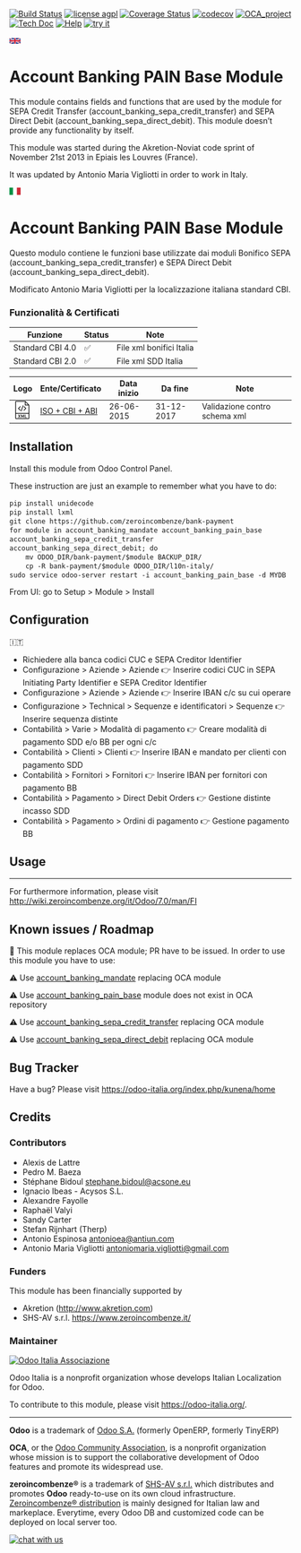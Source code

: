 [![Build Status](https://travis-ci.org/zeroincombenze/bank-payment.svg?branch=7.0)](https://travis-ci.org/zeroincombenze/bank-payment)
[![license agpl](https://img.shields.io/badge/licence-AGPL--3-blue.svg)](http://www.gnu.org/licenses/agpl-3.0.html)
[![Coverage Status](https://coveralls.io/repos/github/zeroincombenze/bank-payment/badge.svg?branch=7.0)](https://coveralls.io/github/zeroincombenze/bank-payment?branch=7.0)
[![codecov](https://codecov.io/gh/zeroincombenze/bank-payment/branch/7.0/graph/badge.svg)](https://codecov.io/gh/zeroincombenze/bank-payment/branch/7.0)
[![OCA_project](http://www.zeroincombenze.it/wp-content/uploads/ci-ct/prd/button-oca-7.svg)](https://github.com/OCA/bank-payment/tree/7.0)
[![Tech Doc](http://www.zeroincombenze.it/wp-content/uploads/ci-ct/prd/button-docs-7.svg)](http://wiki.zeroincombenze.org/en/Odoo/7.0/dev)
[![Help](http://www.zeroincombenze.it/wp-content/uploads/ci-ct/prd/button-help-7.svg)](http://wiki.zeroincombenze.org/en/Odoo/7.0/man/FI)
[![try it](http://www.zeroincombenze.it/wp-content/uploads/ci-ct/prd/button-try-it-7.svg)](http://erp7.zeroincombenze.it)


[![en](https://github.com/zeroincombenze/grymb/blob/master/flags/en_US.png)](https://www.facebook.com/groups/openerp.italia/)

Account Banking PAIN Base Module
================================

This module contains fields and functions that are used by the module for SEPA Credit Transfer (account_banking_sepa_credit_transfer) and SEPA Direct Debit (account_banking_sepa_direct_debit).
This module doesn’t provide any functionality by itself.

This module was started during the Akretion-Noviat code sprint of November 21st 2013 in Epiais les Louvres (France).

It was updated by Antonio Maria Vigliotti in order to work in Italy.


[![it](https://github.com/zeroincombenze/grymb/blob/master/flags/it_IT.png)](https://www.facebook.com/groups/openerp.italia/)

Account Banking PAIN Base Module
================================

Questo modulo contiene le funzioni base utilizzate dai moduli Bonifico SEPA (account_banking_sepa_credit_transfer) e SEPA Direct Debit (account_banking_sepa_direct_debit).

Modificato Antonio Maria Vigliotti per la localizzazione italiana standard CBI.


### Funzionalità & Certificati

Funzione | Status | Note
--- | --- | ---
Standard CBI 4.0 | :white_check_mark: | File xml bonifici Italia
Standard CBI 2.0 | :white_check_mark: | File xml SDD Italia


Logo | Ente/Certificato | Data inizio | Da fine | Note
--- | --- | --- | --- | ---
[![xml_schema](https://github.com/zeroincombenze/grymb/blob/master/certificates/iso/icons/xml-schema.png)](https://github.com/zeroincombenze/grymb/blob/master/certificates/iso/scope/xml-schema.md) | [ISO + CBI + ABI](http://www.cbi-org.eu/Engine/RAServePG.php/P/250210010307) | 26-06-2015 | 31-12-2017 | Validazione contro schema xml


Installation
------------

Install this module from Odoo Control Panel.

These instruction are just an example to remember what you have to do:

    pip install unidecode
    pip install lxml
    git clone https://github.com/zeroincombenze/bank-payment
    for module in account_banking_mandate account_banking_pain_base account_banking_sepa_credit_transfer account_banking_sepa_direct_debit; do
        mv ODOO_DIR/bank-payment/$module BACKUP_DIR/
        cp -R bank-payment/$module ODOO_DIR/l10n-italy/
    sudo service odoo-server restart -i account_banking_pain_base -d MYDB

From UI: go to Setup > Module > Install



Configuration
-------------

:it:

* Richiedere alla banca codici CUC e SEPA Creditor Identifier
* Configurazione > Aziende > Aziende :point_right: Inserire codici CUC in SEPA Initiating Party Identifier e SEPA Creditor Identifier
* Configurazione > Aziende > Aziende :point_right: Inserire IBAN c/c su cui operare
* Configurazione > Technical > Sequenze e identificatori > Sequenze :point_right: Inserire sequenza distinte
* Contabilità > Varie > Modalità di pagamento :point_right: Creare modalità di pagamento SDD e/o BB per ogni c/c
* Contabilità > Clienti > Clienti :point_right: Inserire IBAN e mandato per clienti con pagamento SDD
* Contabilità > Fornitori > Fornitori :point_right: Inserire IBAN per fornitori con pagamento BB
* Contabilità > Pagamento > Direct Debit Orders :point_right: Gestione distinte incasso SDD
* Contabilità > Pagamento > Ordini di pagamento :point_right: Gestione pagamento BB


Usage
-----

-----

For furthermore information, please visit http://wiki.zeroincombenze.org/it/Odoo/7.0/man/FI



Known issues / Roadmap
----------------------

:ticket: This module replaces OCA module; PR have to be issued.
In order to use this module you have to use:

:warning: Use [account_banking_mandate](account_banking_mandate/) replacing OCA module

:warning: Use [account_banking_pain_base](account_banking_pain_base/) module does not exist in OCA repository

:warning: Use [account_banking_sepa_credit_transfer](account_banking_sepa_credit_transfer/) replacing OCA module

:warning: Use [account_banking_sepa_direct_debit](account_banking_sepa_direct_debit/) replacing OCA module


Bug Tracker
-----------

Have a bug? Please visit https://odoo-italia.org/index.php/kunena/home


Credits
-------

### Contributors

* Alexis de Lattre
* Pedro M. Baeza
* Stéphane Bidoul <stephane.bidoul@acsone.eu>
* Ignacio Ibeas - Acysos S.L.
* Alexandre Fayolle
* Raphaël Valyi
* Sandy Carter
* Stefan Rijnhart (Therp)
* Antonio Espinosa <antonioea@antiun.com>
* Antonio Maria Vigliotti <antoniomaria.vigliotti@gmail.com>

### Funders

This module has been financially supported by

* Akretion (http://www.akretion.com)
* SHS-AV s.r.l. <https://www.zeroincombenze.it/>

### Maintainer

[![Odoo Italia Associazione](https://www.odoo-italia.org/images/Immagini/Odoo%20Italia%20-%20126x56.png)](https://odoo-italia.org)

Odoo Italia is a nonprofit organization whose develops Italian Localization for
Odoo.

To contribute to this module, please visit <https://odoo-italia.org/>.

[//]: # (copyright)

----

**Odoo** is a trademark of [Odoo S.A.](https://www.odoo.com/) (formerly OpenERP, formerly TinyERP)

**OCA**, or the [Odoo Community Association](http://odoo-community.org/), is a nonprofit organization whose
mission is to support the collaborative development of Odoo features and
promote its widespread use.

**zeroincombenze®** is a trademark of [SHS-AV s.r.l.](http://www.shs-av.com/)
which distributes and promotes **Odoo** ready-to-use on its own cloud infrastructure.
[Zeroincombenze® distribution](http://wiki.zeroincombenze.org/en/Odoo)
is mainly designed for Italian law and markeplace.
Everytime, every Odoo DB and customized code can be deployed on local server too.

[//]: # (end copyright)

[//]: # (addons)

[//]: # (end addons)

[![chat with us](https://www.shs-av.com/wp-content/chat_with_us.gif)](https://tawk.to/85d4f6e06e68dd4e358797643fe5ee67540e408b)
